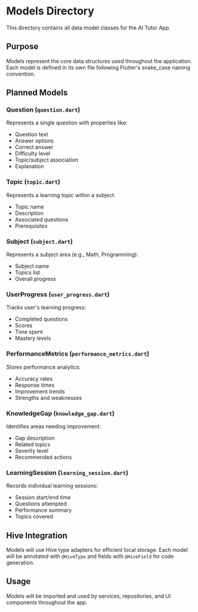 # Models Directory

This directory contains all data model classes for the AI Tutor App.

## Purpose
Models represent the core data structures used throughout the application. Each model is defined in its own file following Flutter's snake_case naming convention.

## Planned Models

### Question (`question.dart`)
Represents a single question with properties like:
- Question text
- Answer options
- Correct answer
- Difficulty level
- Topic/subject association
- Explanation

### Topic (`topic.dart`)
Represents a learning topic within a subject:
- Topic name
- Description
- Associated questions
- Prerequisites

### Subject (`subject.dart`)
Represents a subject area (e.g., Math, Programming):
- Subject name
- Topics list
- Overall progress

### UserProgress (`user_progress.dart`)
Tracks user's learning progress:
- Completed questions
- Scores
- Time spent
- Mastery levels

### PerformanceMetrics (`performance_metrics.dart`)
Stores performance analytics:
- Accuracy rates
- Response times
- Improvement trends
- Strengths and weaknesses

### KnowledgeGap (`knowledge_gap.dart`)
Identifies areas needing improvement:
- Gap description
- Related topics
- Severity level
- Recommended actions

### LearningSession (`learning_session.dart`)
Records individual learning sessions:
- Session start/end time
- Questions attempted
- Performance summary
- Topics covered

## Hive Integration
Models will use Hive type adapters for efficient local storage. Each model will be annotated with `@HiveType` and fields with `@HiveField` for code generation.

## Usage
Models will be imported and used by services, repositories, and UI components throughout the app.
